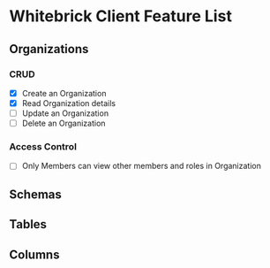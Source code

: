 # Whitebrick Client Feature List

## Organizations

### CRUD
- [x] Create an Organization
- [x] Read Organization details
- [ ] Update an Organization
- [ ] Delete an Organization

### Access Control
- [ ] Only Members can view other members and roles in Organization



## Schemas

## Tables

## Columns

